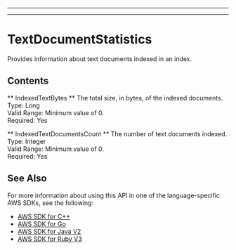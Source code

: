 --------

--------

# TextDocumentStatistics<a name="API_TextDocumentStatistics"></a>

Provides information about text documents indexed in an index\.

## Contents<a name="API_TextDocumentStatistics_Contents"></a>

 ** IndexedTextBytes **   <a name="Kendra-Type-TextDocumentStatistics-IndexedTextBytes"></a>
The total size, in bytes, of the indexed documents\.  
Type: Long  
Valid Range: Minimum value of 0\.  
Required: Yes

 ** IndexedTextDocumentsCount **   <a name="Kendra-Type-TextDocumentStatistics-IndexedTextDocumentsCount"></a>
The number of text documents indexed\.  
Type: Integer  
Valid Range: Minimum value of 0\.  
Required: Yes

## See Also<a name="API_TextDocumentStatistics_SeeAlso"></a>

For more information about using this API in one of the language\-specific AWS SDKs, see the following:
+  [AWS SDK for C\+\+](https://docs.aws.amazon.com/goto/SdkForCpp/kendra-2019-02-03/TextDocumentStatistics) 
+  [AWS SDK for Go](https://docs.aws.amazon.com/goto/SdkForGoV1/kendra-2019-02-03/TextDocumentStatistics) 
+  [AWS SDK for Java V2](https://docs.aws.amazon.com/goto/SdkForJavaV2/kendra-2019-02-03/TextDocumentStatistics) 
+  [AWS SDK for Ruby V3](https://docs.aws.amazon.com/goto/SdkForRubyV3/kendra-2019-02-03/TextDocumentStatistics) 
